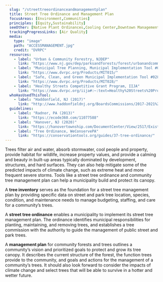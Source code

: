```yaml
---
  slug: "/streettreeordinanceandmanagementplan"
  title: Street Tree Ordinance and Management Plan
  focusAreas: [Environment,Communities]
  principles: [Equity,Sustainability]
  seeOther: [Native Plant Ordinances,Cooling Center,Downtown Management]
  trackingProgressLinks: [Air Quality]
  media: 
    type: "image"
    path: "ACCESSMANAGEMENT.jpg"
    credit: "DVRPC"
  resources: 
    - label: "Urban & Community Forestry, NJDEP"
      link: "https://www.nj.gov/dep/parksandforests/forest/urbanandcommunity/"
    - label: "Municipal Tree Planning, Municipal Implementation Tool #015, DVRPC"
      link: "https://www.dvrpc.org/Products/MIT015/"
    - label: "Safe, Clean, and Green Municipal Implementation Tool #028, DVRPC"
      link: "https://www.dvrpc.org/Products/MIT028/"
    - label: "Healthy Streets Competitive Grant Program, IIJA"
      link: "https://www.dvrpc.org/iija#:~:text=Healthy%20Streets%20Program"
  whoHasUsedThisTool: 
    - label: "Haddonfield, NJ (2017)"
      link: "http://www.haddonfieldnj.org/BoardsCommissions/2017-2021%20Community%20Forestry%20Management%20Plan%20(1).pdf"
  guidelines: 
    - label: "Radnor, PA (2013)"
      link: "https://ecode360.com/11077588"
    - label: "Hanover, NJ (2020)"
      link: "https://hanovertownship.com/DocumentCenter/View/2517/Existing-Tree-Regulations-as-of-September-2020-PDF"
    - label: "Tree Ordinance, WeConservePA"
      link: "https://conservationtools.org/guides/37-tree-ordinance/"
---
```


Trees filter air and water, absorb stormwater, cool people and property, provide habitat for wildlife, increase property values, and provide a calming and beauty in built-up areas typically dominated by development, structures, and hard surfaces. They can also help mitigate some of the predicted impacts of climate change, such as extreme heat and more frequent severe storms. Tools like a street tree ordinance and community tree management plan can help a municipality build and protect its canopy.

A **tree inventory** serves as the foundation for a street tree management plan by providing specific data on street and park tree location, species, condition, and maintenance needs to manage budgeting, staffing, and care for a community’s trees.

A **street tree ordinance** enables a municipality to implement its street tree management plan. The ordinance identifies municipal responsibilities for planting, maintaining, and removing trees, and establishes a tree commission with the authority to guide the management of public street and park trees.

A **management plan** for community forests and trees outlines a community’s vision and prioritized goals to protect and grow its tree canopy. It describes the current structure of the forest, the function trees provide to the community, and goals and actions for the management of a community’s trees. It should also look forward to consider the impacts of climate change and select trees that will be able to survive in a hotter and wetter future.
